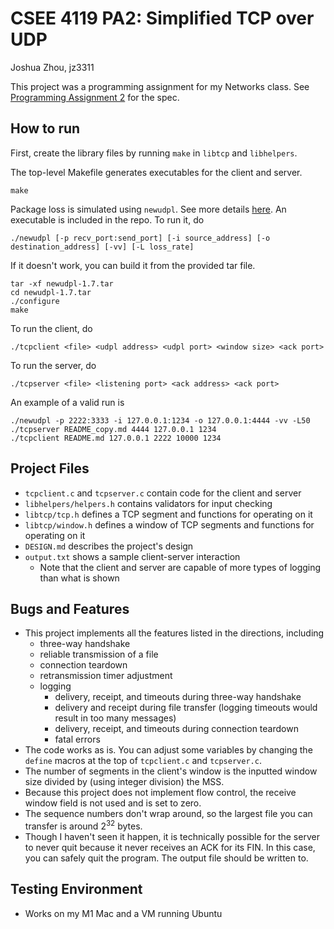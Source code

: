 # CSEE 4119 PA2: Simplified TCP over UDP
Joshua Zhou, jz3311

This project was a programming assignment for my Networks class. See [Programming Assignment 2](https://github.com/20joshuaz/tcp-over-udp/blob/main/Programming%20Assignment%202.pdf) for the spec.

## How to run
First, create the library files by running `make` in `libtcp` and `libhelpers`.

The top-level Makefile generates executables for the client and server.
```
make
```

Package loss is simulated using `newudpl`. See more details [here](http://www.cs.columbia.edu/~hgs/research/projects/newudpl/newudpl-1.4/newudpl.html).
An executable is included in the repo. To run it, do

```
./newudpl [-p recv_port:send_port] [-i source_address] [-o destination_address] [-vv] [-L loss_rate]
```

If it doesn't work, you can build it from the provided tar file.

```
tar -xf newudpl-1.7.tar
cd newudpl-1.7.tar
./configure
make
```

To run the client, do
```
./tcpclient <file> <udpl address> <udpl port> <window size> <ack port>
```

To run the server, do
```
./tcpserver <file> <listening port> <ack address> <ack port>
```

An example of a valid run is

```
./newudpl -p 2222:3333 -i 127.0.0.1:1234 -o 127.0.0.1:4444 -vv -L50
./tcpserver README_copy.md 4444 127.0.0.1 1234
./tcpclient README.md 127.0.0.1 2222 10000 1234
```

## Project Files
- `tcpclient.c` and `tcpserver.c` contain code for the client and server
- `libhelpers/helpers.h` contains validators for input checking
- `libtcp/tcp.h` defines a TCP segment and functions for operating on it
- `libtcp/window.h` defines a window of TCP segments and functions for operating on it
- `DESIGN.md` describes the project's design
- `output.txt` shows a sample client-server interaction
  - Note that the client and server are capable of more types of logging than what is shown

## Bugs and Features
- This project implements all the features listed in the directions, including
  - three-way handshake
  - reliable transmission of a file
  - connection teardown
  - retransmission timer adjustment
  - logging
    - delivery, receipt, and timeouts during three-way handshake
    - delivery and receipt during file transfer (logging timeouts would result in too many messages)
    - delivery, receipt, and timeouts during connection teardown
    - fatal errors
- The code works as is. You can adjust some variables by changing the `define` macros at the top of `tcpclient.c` and `tcpserver.c`.
- The number of segments in the client's window is the inputted window size divided by (using integer division) the MSS.
- Because this project does not implement flow control, the receive window field is not used and is set to zero.
- The sequence numbers don't wrap around, so the largest file you can transfer is around 2<sup>32</sup> bytes.
- Though I haven't seen it happen, it is technically possible for the server to never quit because it never receives an ACK for its FIN. In this case, you can safely quit the program. The output file should be written to.

## Testing Environment
- Works on my M1 Mac and a VM running Ubuntu
